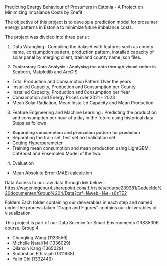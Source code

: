 Predicting Energy Behaviour of Prosumers in Estonia - A Project on Minimizing Imbalance Costs by Enefit

The objective of this project is to develop a prediction model for prosumer energy patterns in Estonia to minimize future imbalance costs.

The project was divided into three parts :
1. Data Wrangling : Compiling the dataset with features such as county name, consumption pattern, production pattern, installed capacity of solar panel by merging client, train and county name json files.

2. Exploratory Data Analysis : Analysing the data through visualization in Seaborn, Matplotlib and ArcGIS
- Total Production and Consumption Pattern Over the years
- Installed Capacity, Production and Consumption per County
- Installed Capacity, Production and Consumption per Year
- Consumption and Energy Prices over 2021 - 2023
- Mean Solar Radiation, Mean Installed Capacity and Mean Production

3. Feature Engineering and Machine Learning : Predicting the production and consumption per hour of a day in the future using historical data. 
Steps as follows 
- Separating consumption and production pattern for prediction
- Separating the train set, test set and validation set
- Getting Hyperparameter
- Training mean consumption and mean production using LightGBM, CatBoost and Ensembled Model of the two.
4. Evaluation
- Mean Absolute Error (MAE) calculation

Data 
Access to our raw data through link below : https://wageningenur4.sharepoint.com/:f:/r/sites/course239381/Gedeelde%20documenten/Group%204/Data?csf=1&web=1&e=s6zTE2

Folders
Each folder containing our deliverables in each step and named under the process taken
"Graph and Figures" contains our deliverables of visualization

This project is part of our Data Science for Smart Environments GRS35306 course.
Group 4
- Changling Wang (1123556)
- Michelle Natali M (1336029)
- Qilanxin Kang (1365029)
- Sudarshan Ethirajah (1311638)
- Yalin Chi (1332449)
